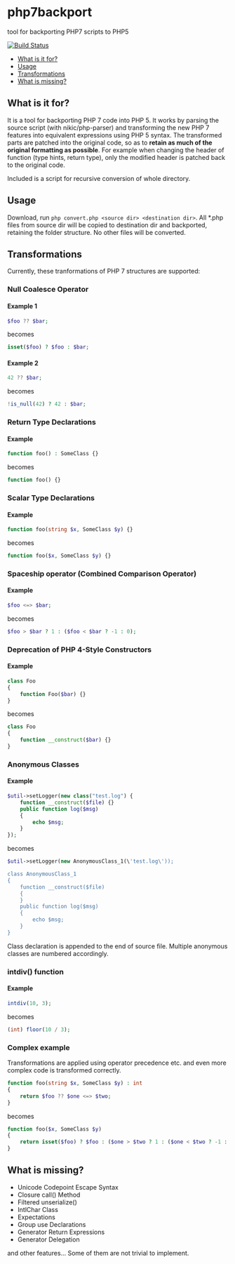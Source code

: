 # php7backport
tool for backporting PHP7 scripts to PHP5

[![Build Status](https://travis-ci.org/ondrejbouda/php7backport.svg?branch=master)](https://travis-ci.org/ondrejbouda/php7backport)

* [What is it for?](#what-is-it-for)
* [Usage](#usage)
* [Transformations](#transformations)
* [What is missing?](#what-is-missing)

## What is it for?

It is a tool for backporting PHP 7 code into PHP 5. It works by parsing the source script (with nikic/php-parser) and transforming the new PHP 7 features into equivalent expressions using PHP 5 syntax. The transformed parts are patched into the original code, so as to **retain as much of the original formatting as possible**. For example when changing the header of function (type hints, return type), only the modified header is patched back to the original code.

Included is a script for recursive conversion of whole directory.

## Usage

Download, run ```php convert.php <source dir> <destination dir>```. All *.php files from source dir will be copied to destination dir and backported, retaining the folder structure. No other files will be converted.

## Transformations

Currently, these tranformations of PHP 7 structures are supported:

### Null Coalesce Operator

#### Example 1
```php
$foo ?? $bar;
```
becomes
```php
isset($foo) ? $foo : $bar;
```

#### Example 2
```php
42 ?? $bar;
```
becomes
```php
!is_null(42) ? 42 : $bar;
```

### Return Type Declarations

#### Example
```php
function foo() : SomeClass {}
```
becomes
```php
function foo() {}
```

### Scalar Type Declarations

#### Example
```php
function foo(string $x, SomeClass $y) {}
```
becomes
```php
function foo($x, SomeClass $y) {}
```

### Spaceship operator (Combined Comparison Operator)

#### Example
```php
$foo <=> $bar;
```
becomes
```php
$foo > $bar ? 1 : ($foo < $bar ? -1 : 0);
```

### Deprecation of PHP 4-Style Constructors

#### Example
```php
class Foo
{
    function Foo($bar) {}
}
```
becomes
```php
class Foo
{
    function __construct($bar) {}
}
```

### Anonymous Classes

#### Example
```php
$util->setLogger(new class("test.log") {
    function __construct($file) {}
    public function log($msg)
    {
        echo $msg;
    }
});
```
becomes
```php
$util->setLogger(new AnonymousClass_1(\'test.log\'));

class AnonymousClass_1
{
    function __construct($file)
    {
    }
    public function log($msg)
    {
        echo $msg;
    }
}
```

Class declaration is appended to the end of source file. Multiple anonymous classes are numbered accordingly.

### intdiv() function

#### Example
```php
intdiv(10, 3);
```
becomes
```php
(int) floor(10 / 3);
```

### Complex example
Transformations are applied using operator precedence etc. and even more complex code is transformed correctly.

```php
function foo(string $x, SomeClass $y) : int
{
    return $foo ?? $one <=> $two;
}
```
becomes
```php
function foo($x, SomeClass $y)
{
    return isset($foo) ? $foo : ($one > $two ? 1 : ($one < $two ? -1 : 0));
}
```

## What is missing?

* Unicode Codepoint Escape Syntax
* Closure call() Method
* Filtered unserialize()
* IntlChar Class
* Expectations
* Group use Declarations
* Generator Return Expressions
* Generator Delegation

and other features... Some of them are not trivial to implement.
